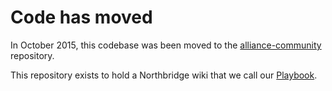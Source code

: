 # Code has moved

In October 2015, this codebase was been moved to the [alliance-community](https://github.com/NorthBridge/alliance-community) repository. 

This repository exists to hold a Northbridge wiki that we call our [Playbook](https://github.com/NorthBridge/playbook/wiki).

